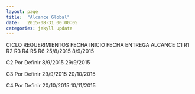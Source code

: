 ```yaml
---
layout: page
title:  "Alcance Global"
date:   2015-08-31 00:00:05
categories: jekyll update
---
```



CICLO
REQUERIMIENTOS
FECHA INICIO
FECHA ENTREGA
ALCANCE
C1
R1 R2 R3 R4 R5 R6
25/8/2015
8/9/2015


C2
Por Definir
8/9/2015
29/9/2015


C3
Por Definir
29/9/2015
20/10/2015


C4
Por Definir
20/10/2015
10/11/2015


